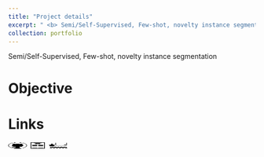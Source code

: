 ```yaml
---
title: "Project details"
excerpt: " <b> Semi/Self-Supervised, Few-shot, novelty instance segmentation </b> <br/> <b> Keys words </b> : <i> Self-supervised (MAE, SAM, DiNOv2, Grounding DiNO), Semi Supervised, few shot, instance segmentation, medical imaging  </i> <br/> <img src='/images/cup.jpg' width='20.0' height='7.0'> <b> Kaggle <b/> : ranked 2/14 (22 participants) <br/> <img src='/images/college_fr_im.png' width='400' height='133'>"
collection: portfolio
---
```


Semi/Self-Supervised, Few-shot, novelty instance segmentation

Objective
======


Links
======

[<img src="/images/GitHub.png" alt="GitHub" width="37.5" height="12.5" />](https://github.com/HugoRbrt/altegrad_project/tree/baptiste) [<img src="/images/report_icone.png" alt="Report" width="37.5" height="12.5" />](https://drive.google.com/file/d/1hSdDUQTgvrNfux0yOUAoQeRwecDhosOg/view?usp=drive_link) [<img src="/images/class_icone.png" alt="Report" width="37.5" height="12.5" />](https://www.master-mva.com/cours/cat-advanced-learning-for-text-and-graph-data-altegrad/)
